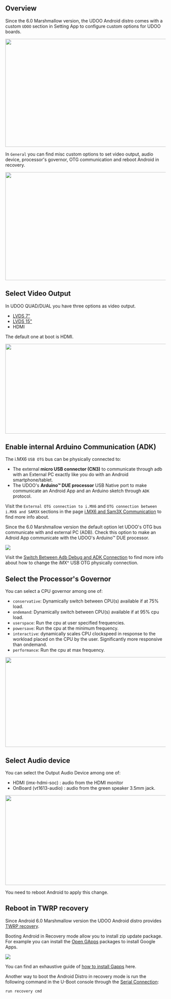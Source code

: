 ## Overview

Since the 6.0 Marshmallow version, the UDOO Android distro comes with a custom `UDOO` section in Setting App to configure custom options for UDOO boards.

<img style="width:600px; height:338px" src="../img/android_setting/setting_udoo.png">   

In `General` you can find misc custom options to set video output, audio device, processor's governor, OTG communication and reboot Android in recovery.

<img style="width:600px; height:338px" src="../img/android_setting/setting_udoo_general.png">

## Select Video Output

In UDOO QUAD/DUAL you have three options as video output.

 * [LVDS 7"](http://shop.udoo.org/accessories/video-kit-7-touch-for-quaddual.html)
 * [LVDS 15"](http://shop.udoo.org/accessories/video-kit-15-6-lvds-for-quaddual.html)
 * HDMI

The default one at boot is HDMI.

<img style="width:700px; height:281px" src="../img/android_setting/setting_udoo_vidout.png">

## Enable internal Arduino Communication (ADK)

The i.MX6 `USB OTG` bus can be physically connected to:
 * The external **micro USB connector (CN3)** to communicate through adb with an External PC exactly like you do with an Android smartphone/tablet.
 * The UDOO's **Arduino&trade; DUE processor** USB Native port to make communicate an Android App and an Arduino sketch through `ADK` protocol.

Visit the `External OTG connection to i.MX6` and `OTG connection between i.MX6 and SAM3X` sections in the page [i.MX6 and Sam3X Communication](../Hardware_&_Accessories/IMX6_And_Sam3X_Communication.html) to find more info about.

Since the 6.0 Marshmallow version the default option let UDOO's OTG bus communicate with and external PC (ADB). Check this option to make an Adroid App communicate with the UDOO's Arduino&trade; DUE processor.

<img src="../img/android_setting/setting_udoo_intotg.png">

Visit the [Switch Between Adb Debug and ADK Connection](../Android/Switch_Between_Adb_Debug_and_ADK_Connection.html) to find more info about how to change the iMX^ USB OTG physically connection.


## Select the Processor's Governor

You can select a CPU governor among one of:

 * `conservative`: Dynamically switch between CPU(s) available if at 75% load.
 * `ondemand`: Dynamically switch between CPU(s) available if at 95% cpu load.
 * `userspace`:	Run the cpu at user specified frequencies.
 * `powersave`:	Run the cpu at the minimum frequency.
 * `interactive`: dynamically scales CPU clockspeed in response to the workload placed on the CPU by the user. Significantly more responsive than ondemand.
 * `performance`:	Run the cpu at max frequency.

<img style="width:700px; height:281px" src="../img/android_setting/setting_udoo_gov.png">

## Select Audio device

You can select the Output Audio Device among one of:

 * HDMI (imx-hdmi-soc) : audio from the HDMI monitor
 * OnBoard (vt1613-audio) : audio from the green speaker 3.5mm jack.

<img style="width:700px; height:281px" src="../img/android_setting/setting_udoo_auddev.png">

You need to reboot Android to apply this change.


## Reboot in TWRP recovery

Since Android 6.0 Marshmallow version the UDOO Android distro provides [TWRP recovery](https://twrp.me/).

Booting Android in Recovery mode allow you to install zip update package. For example you can install the [Open GApps](http://opengapps.org/) packages to install Google Apps.

<img src="../img/android_setting/setting_udoo_recovery.png">

You can find an exhaustive guide of [how to install Gapps](../Android/How_To_Install_Gapps_On_UDOO_Running_Android.html) here.

Another way to boot the Android Distro in recovery mode is run the following command in the U-Boot console through the [Serial Connection](../Basic_Setup/Connecting_Via_Serial_Cable.html):

    run recovery cmd

